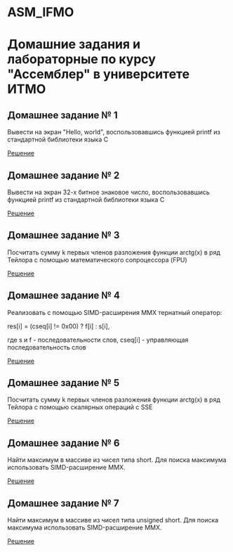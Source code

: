# ASM_IFMO

# Домашние задания и лабораторные по курсу "Ассемблер" в университете ИТМО

## Домашнее задание № 1
Вывести на экран "Hello, world", воспользовавшись функцией printf из стандартной библиотеки языка C

[Решение](test.asm)

## Домашнее задание № 2
Вывести на экран 32-х битное знаковое число, воспользовавшись функцией printf из стандартной библиотеки языка C

[Решение](print_number.asm)

## Домашнее задание № 3
Посчитать сумму k первых членов разложения функции arctg(x) в ряд Тейлора с помощью математического сопроцессора (FPU)

[Решение](arctan.asm)

## Домашнее задание № 4
Реализовать с помощью SIMD-расширения MMX тернатный оператор:

res[i] = (cseq[i] != 0x00) ? f[i] : s[i],

где s и f - последовательности слов, cseq[i] - управляющая последовательность слов

[Решение](mmx_ternary.asm)

## Домашнее задание № 5
Посчитать сумму k первых членов разложения функции arctg(x) в ряд Тейлора с помощью скалярных операций с SSE

[Решение](arctan_scalar.asm)

## Домашнее задание № 6
Найти максимум в массиве из чисел типа short. Для поиска максимума использовать SIMD-расширение MMX.

[Решение](max_short.asm)

## Домашнее задание № 7
Найти максимум в массиве из чисел типа unsigned short. Для поиска максимума использовать SIMD-расширение MMX.

[Решение](max_ushort.asm)
